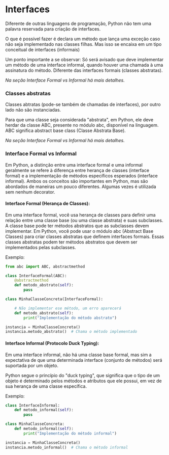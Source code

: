 # Interfaces

Diferente de outras linguagens de programação, Python não tem uma palavra 
reservada para criação de interfaces.

O que é possível fazer é declara um método que lança uma exceção caso não 
seja implementado nas classes filhas. Mas isso se encaixa em um tipo conceitual de interfaces (informais)

Um ponto importante a se observar: Só será avisado que deve implementar um método de uma interface informal, quando houver uma chamada à uma assinatura do método. Diferente das interfaces formais (classes abstratas). 

_Na seção Interface Formal vs Informal há mais detalhes._

### Classes abstratas

Classes abtratas (pode-se também de chamadas de interfaces), por outro lado não são instanciadas.

Para que uma classe seja considerada "abstrata", em Python, ele deve herdar da classe ABC, presente no módulo abc, disponível na linguagem. ABC significa abstract base class (Classe Abstrata Base).

_Na seção Interface Formal vs Informal há mais detalhes._

### Interface Formal vs Informal

Em Python, a distinção entre uma interface formal e uma informal geralmente se refere à diferença entre herança de classes (interface formal) e a implementação de métodos específicos esperados (interface informal). Ambos os conceitos são importantes em Python, mas são abordados de maneiras um pouco diferentes. Algumas vezes é utilizada sem nenhum decorator.

#### Interface Formal (Herança de Classes):

Em uma interface formal, você usa herança de classes para definir uma relação entre uma classe base (ou uma classe abstrata) e suas subclasses. A classe base pode ter métodos abstratos que as subclasses devem implementar.
Em Python, você pode usar o módulo abc (Abstract Base Classes) para criar classes abstratas que definem interfaces formais. Essas classes abstratas podem ter métodos abstratos que devem ser implementados pelas subclasses.

Exemplo:

```python
from abc import ABC, abstractmethod

class InterfaceFormal(ABC):
    @abstractmethod
    def metodo_abstrato(self):
        pass

class MinhaClasseConcreta(InterfaceFormal):

    # Não implementar ese método, um erro aparecerá
    def metodo_abstrato(self):
        print("Implementação do método abstrato")

instancia = MinhaClasseConcreta()
instancia.metodo_abstrato()  # Chama o método implementado
```


#### Interface Informal (Protocolo Duck Typing):

Em uma interface informal, não há uma classe base formal, mas sim a expectativa de que uma determinada interface (conjunto de métodos) será suportada por um objeto.

Python segue o princípio do "duck typing", que significa que o tipo de um objeto é determinado pelos métodos e atributos que ele possui, em vez de sua herança de uma classe específica.

Exemplo:
```python
class InterfaceInformal:
    def metodo_informal(self):
        pass

class MinhaClasseConcreta:
    def metodo_informal(self):
        print("Implementação do método informal")

instancia = MinhaClasseConcreta()
instancia.metodo_informal()  # Chama o método informal

```